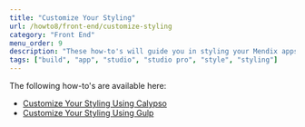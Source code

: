 ```yaml
---
title: "Customize Your Styling"
url: /howto8/front-end/customize-styling
category: "Front End"
menu_order: 9
description: "These how-to's will guide you in styling your Mendix apps."
tags: ["build", "app", "studio", "studio pro", "style", "styling"]
---
```


The following how-to's are available here:

* [Customize Your Styling Using Calypso](calypso)
* [Customize Your Styling Using Gulp](use-gulp-and-sass)

